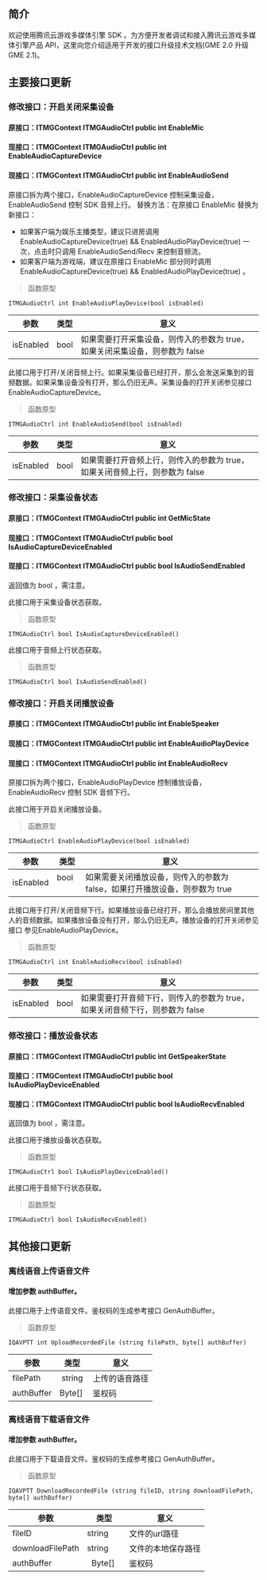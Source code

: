 ## 简介
欢迎使用腾讯云游戏多媒体引擎 SDK 。为方便开发者调试和接入腾讯云游戏多媒体引擎产品 API，这里向您介绍适用于开发的接口升级技术文档(GME 2.0 升级 GME 2.1)。


## 主要接口更新

### 修改接口：开启关闭采集设备
#### 原接口：ITMGContext ITMGAudioCtrl public int EnableMic
#### 现接口：ITMGContext ITMGAudioCtrl public int EnableAudioCaptureDevice
#### 现接口：ITMGContext ITMGAudioCtrl public int EnableAudioSend

原接口拆为两个接口，EnableAudioCaptureDevice 控制采集设备，EnableAudioSend 控制 SDK 音频上行。
替换方法：在原接口 EnableMic 替换为新接口：
- 如果客户端为娱乐主播类型，建议只进房调用 EnableAudioCaptureDevice(true) && EnabledAudioPlayDevice(true) 一次，点击时只调用 EnableAudioSend/Recv 来控制音频流。
- 如果客户端为游戏端，建议在原接口 EnableMic 部分同时调用 EnableAudioCaptureDevice(true) && EnabledAudioPlayDevice(true) 。

> 函数原型  
```
ITMGAudioCtrl int EnableAudioPlayDevice(bool isEnabled)
```
|参数     | 类型         |意义|
| ------------- |:-------------:|-------------|
| isEnabled    |bool     |如果需要打开采集设备，则传入的参数为 true，如果关闭采集设备，则参数为 false|
  


此接口用于打开/关闭音频上行。如果采集设备已经打开，那么会发送采集到的音频数据。如果采集设备没有打开，那么仍旧无声。采集设备的打开关闭参见接口 EnableAudioCaptureDevice。

> 函数原型  
```
ITMGAudioCtrl int EnableAudioSend(bool isEnabled)
```
|参数     | 类型         |意义|
| ------------- |:-------------:|-------------|
| isEnabled    |bool     |如果需要打开音频上行，则传入的参数为 true，如果关闭音频上行，则参数为 false|


### 修改接口：采集设备状态
#### 原接口：ITMGContext ITMGAudioCtrl public int GetMicState
#### 现接口：ITMGContext ITMGAudioCtrl public bool IsAudioCaptureDeviceEnabled
#### 现接口：ITMGContext ITMGAudioCtrl public bool IsAudioSendEnabled
返回值为 bool ，需注意。

此接口用于采集设备状态获取。
> 函数原型  
```
ITMGAudioCtrl bool IsAudioCaptureDeviceEnabled()
```

此接口用于音频上行状态获取。
> 函数原型  
```
ITMGAudioCtrl bool IsAudioSendEnabled()
```

### 修改接口：开启关闭播放设备
#### 原接口：ITMGContext ITMGAudioCtrl public int EnableSpeaker
#### 现接口：ITMGContext ITMGAudioCtrl public int EnableAudioPlayDevice
#### 现接口：ITMGContext ITMGAudioCtrl public int EnableAudioRecv
原接口拆为两个接口，EnableAudioPlayDevice 控制播放设备，EnableAudioRecv 控制 SDK 音频下行。

此接口用于开启关闭播放设备。
> 函数原型  
```
ITMGAudioCtrl EnableAudioPlayDevice(bool isEnabled)
```
|参数     | 类型         |意义|
| ------------- |:-------------:|-------------|
| isEnabled    |bool        |如果需要关闭播放设备，则传入的参数为 false，如果打开播放设备，则参数为 true|

此接口用于打开/关闭音频下行。如果播放设备已经打开，那么会播放房间里其他人的音频数据。如果播放设备没有打开，那么仍旧无声。播放设备的打开关闭参见接口 参见EnableAudioPlayDevice。

> 函数原型  
```
ITMGAudioCtrl int EnableAudioRecv(bool isEnabled)
```
|参数     | 类型         |意义|
| ------------- |:-------------:|-------------|
| isEnabled    |bool     |如果需要打开音频下行，则传入的参数为 true，如果关闭音频下行，则参数为 false|

### 修改接口：播放设备状态
#### 原接口：ITMGContext ITMGAudioCtrl public int GetSpeakerState
#### 现接口：ITMGContext ITMGAudioCtrl public bool IsAudioPlayDeviceEnabled
#### 现接口：ITMGContext ITMGAudioCtrl public bool IsAudioRecvEnabled
返回值为 bool ，需注意。

此接口用于播放设备状态获取。
> 函数原型  
```
ITMGAudioCtrl bool IsAudioPlayDeviceEnabled()
```

此接口用于音频下行状态获取。
> 函数原型  
```
ITMGAudioCtrl bool IsAudioRecvEnabled()
```



## 其他接口更新

### 离线语音上传语音文件
#### 增加参数 authBuffer。

此接口用于上传语音文件。鉴权码的生成参考接口 GenAuthBuffer。
> 函数原型  
```
IQAVPTT int UploadRecordedFile (string filePath, byte[] authBuffer)
```
|参数     | 类型         |意义|
| ------------- |:-------------:|-------------|
| filePath    		|string   	|上传的语音路径	|
| authBuffer 	|Byte[] 	|鉴权码			|


### 离线语音下载语音文件
#### 增加参数 authBuffer。
此接口用于下载语音文件。鉴权码的生成参考接口 GenAuthBuffer。
> 函数原型  
```
IQAVPTT DownloadRecordedFile (string fileID, string downloadFilePath, byte[] authBuffer)
```
|参数     | 类型         |意义|
| ------------- |:-------------:|-------------|
| fileID    |string                       |文件的url路径|
| downloadFilePath    |string                       |文件的本地保存路径|
| authBuffer 	|Byte[] 	|鉴权码					|